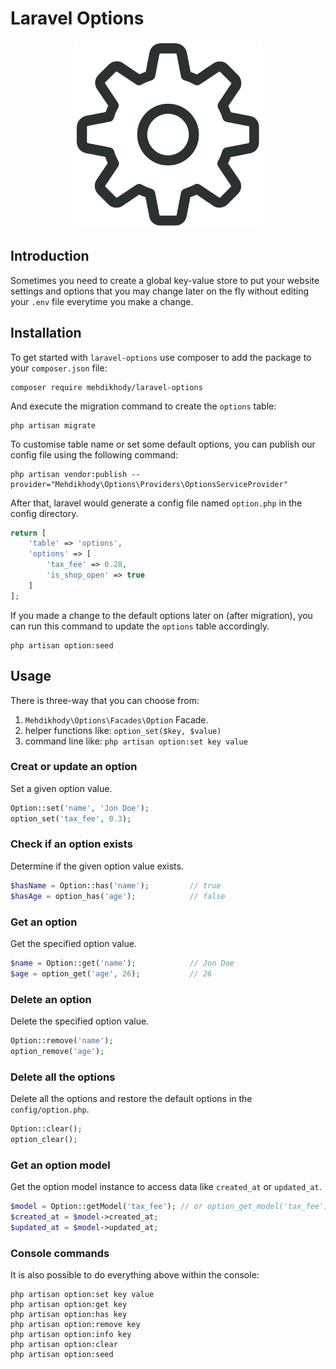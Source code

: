 # Laravel Options
<p align="center">
  <img width="300" height="300" src="logo.png">
</p>


## Introduction
Sometimes you need to create a global key-value store to put your website settings and options that
you may change later on the fly without editing your `.env` file everytime you make a change.

## Installation
To get started with `laravel-options` use composer to add the package to your `composer.json` file:
```shell
composer require mehdikhody/laravel-options
```
And execute the migration command to create the `options` table:
```shell
php artisan migrate
```
To customise table name or set some default options, you can publish our
config file using the following command:
```shell
php artisan vendor:publish --provider="Mehdikhody\Options\Providers\OptionsServiceProvider"
```
After that, laravel would generate a config file named `option.php` in the config directory.
```php
return [
    'table' => 'options',
    'options' => [
        'tax_fee' => 0.28,
        'is_shop_open' => true
    ]
];
```
If you made a change to the default options later on (after migration), you can run this command to update the `options` table accordingly.
```shell
php artisan option:seed
```

## Usage
There is three-way that you can choose from:
1. `Mehdikhody\Options\Facades\Option` Facade.
2. helper functions like: `option_set($key, $value)`
3. command line like: `php artisan option:set key value`

### Creat or update an option
Set a given option value.
```php
Option::set('name', 'Jon Doe');
option_set('tax_fee', 0.3);
```

### Check if an option exists
Determine if the given option value exists.
```php
$hasName = Option::has('name');         // true
$hasAge = option_has('age');            // false
```

### Get an option
Get the specified option value.
```php
$name = Option::get('name');            // Jon Doe
$age = option_get('age', 26);           // 26
```

### Delete an option
Delete the specified option value.
```php
Option::remove('name');
option_remove('age');
```

### Delete all the options
Delete all the options and restore the default options in the `config/option.php`.
```php
Option::clear();
option_clear();
```

### Get an option model
Get the option model instance to access data like `created_at` or `updated_at`.
```php
$model = Option::getModel('tax_fee'); // or option_get_model('tax_fee')
$created_at = $model->created_at;
$updated_at = $model->updated_at;
```

### Console commands
It is also possible to do everything above within the console:
```shell
php artisan option:set key value
php artisan option:get key
php artisan option:has key
php artisan option:remove key
php artisan option:info key
php artisan option:clear
php artisan option:seed
```
